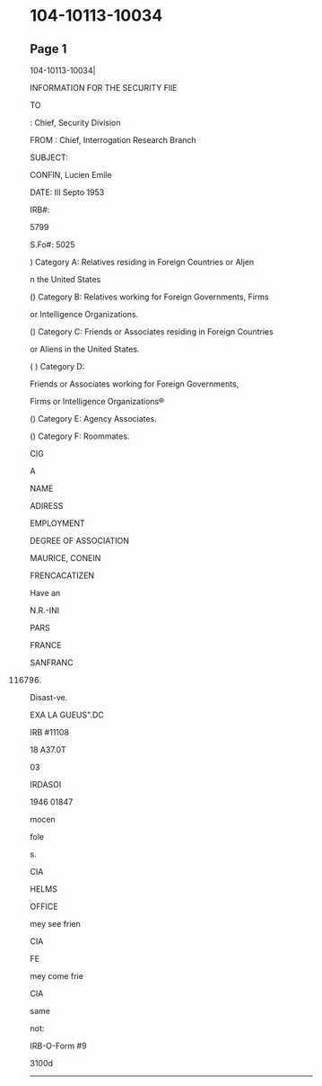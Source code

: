 # 104-10113-10034

## Page 1

104-10113-10034|

INFORMATION FOR THE SECURITY FIlE

TO

: Chief, Security Division

FROM : Chief, Interrogation Research Branch

SUBJECT:

CONFIN, Lucien Emile

DATE: IlI Septo 1953

IRB#:

5799

S.Fo#: 5025

) Category A: Relatives residing in Foreign Countries or Aljen

n the United States

() Category B: Relatives working for Foreign Governments, Firms

or Intelligence Organizations.

() Category C: Friends or Associates residing in Foreign Countries

or Aliens in the United States.

( ) Category D:

Friends or Associates working for Foreign Governments,

Firms or Intelligence Organizations®

() Category E: Agency Associates.

() Category F: Roommates.

CIG

A

NAME

ADIRESS

EMPLOYMENT

DEGREE OF ASSOCIATION

MAURICE, CONEIN

FRENCACATIZEN

Have an

N.R.-INI

PARS

FRANCE

SANFRANC

116796.

Disast-ve.

EXA LA GUEUS".DC

IRB #11108

18 A37.0T

03

IRDASOI

1946 01847

mocen

fole

s.

CIA

HELMS

OFFICE

mey see frien

CIA

FE

mey come frie

CIA

same

not:

IRB-O-Form #9

3100d

---

